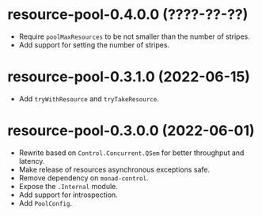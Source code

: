 # resource-pool-0.4.0.0 (????-??-??)
* Require `poolMaxResources` to be not smaller than the number of stripes.
* Add support for setting the number of stripes.

# resource-pool-0.3.1.0 (2022-06-15)
* Add `tryWithResource` and `tryTakeResource`.

# resource-pool-0.3.0.0 (2022-06-01)
* Rewrite based on `Control.Concurrent.QSem` for better throughput and latency.
* Make release of resources asynchronous exceptions safe.
* Remove dependency on `monad-control`.
* Expose the `.Internal` module.
* Add support for introspection.
* Add `PoolConfig`.
